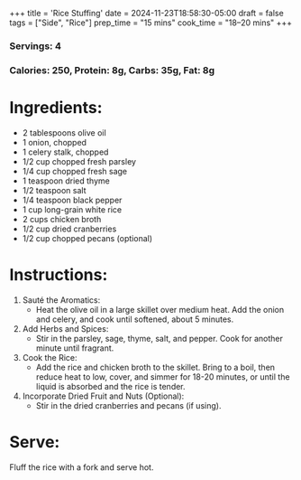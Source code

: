 +++
title = 'Rice Stuffing'
date = 2024-11-23T18:58:30-05:00
draft = false
tags = ["Side", "Rice"]
prep_time = "15 mins"
cook_time = "18–20 mins"
+++

### Servings: 4
### Calories: 250, Protein: 8g, Carbs: 35g, Fat: 8g

# Ingredients:
- 2 tablespoons olive oil
- 1 onion, chopped
- 1 celery stalk, chopped
- 1/2 cup chopped fresh parsley
- 1/4 cup chopped fresh sage
- 1 teaspoon dried thyme
- 1/2 teaspoon salt
- 1/4 teaspoon black pepper
- 1 cup long-grain white rice
- 2 cups chicken broth
- 1/2 cup dried cranberries
- 1/2 cup chopped pecans (optional)

# Instructions:
1. Sauté the Aromatics: 
    - Heat the olive oil in a large skillet over medium heat. Add the onion and celery, and cook until softened, about 5 minutes.   
2. Add Herbs and Spices: 
    - Stir in the parsley, sage, thyme, salt, and pepper. Cook for another minute until fragrant.
3. Cook the Rice: 
    - Add the rice and chicken broth to the skillet. Bring to a boil, then reduce heat to low, cover, and simmer for 18-20 minutes, or until the liquid is absorbed and the rice is tender.
4. Incorporate Dried Fruit and Nuts (Optional): 
    - Stir in the dried cranberries and pecans (if using).

# Serve:
Fluff the rice with a fork and serve hot.